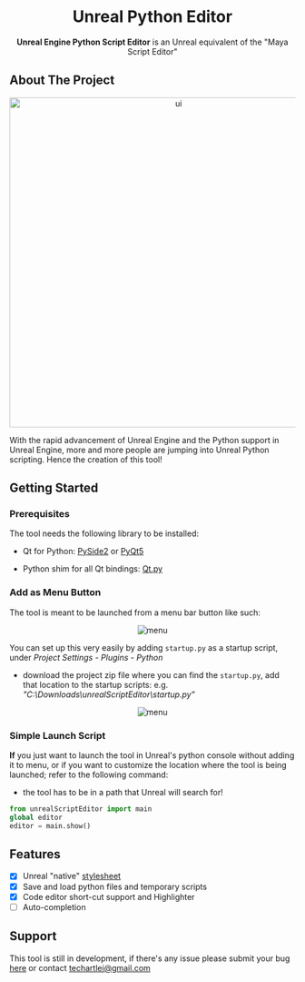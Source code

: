 <div align="center">
<h1 align="center">Unreal Python Editor</h1>

  <p align="center">
    <b>Unreal Engine Python Script Editor</b>
    is an Unreal equivalent of the "Maya Script Editor"
  </p>
</div>


## About The Project

<div align="center">
<img src="https://i.imgur.com/KscixlU.png" alt="ui" height="580px"/>
</div>

With the rapid advancement of Unreal Engine and the Python support in Unreal
Engine, more and more people are jumping into Unreal Python scripting. 
Hence the creation of this tool!

## Getting Started

### Prerequisites

The tool needs the following library to be installed:

- Qt for Python: [PySide2](https://pypi.org/project/PySide2/) or [PyQt5](https://pypi.org/project/PyQt5/)

- Python shim for all Qt bindings: [Qt.py](https://pypi.org/project/Qt.py/)


### Add as Menu Button

The tool is meant to be launched from a menu bar button like such:

<div align="center">
<img src="https://i.imgur.com/IcQGGu5.png" alt="menu">
</div>

You can set up this very easily by adding `startup.py` as a startup script,
under _Project Settings - Plugins - Python_

- download the project zip file where you can find the `startup.py`, add
that location to the startup scripts: 
e.g. _"C:\Downloads\unrealScriptEditor\startup.py"_


<div align="center">
<img src="https://i.imgur.com/wJrkp5b.png" alt="menu">
</div>

### Simple Launch Script

**If** you just want to launch the tool in Unreal's python console without adding it to menu,
or if you want to customize the location where the tool is being launched;
refer to the following command:

- the tool has to be in a path that Unreal will search for!

```python
from unrealScriptEditor import main
global editor
editor = main.show()
```


## Features

- [x] Unreal "native" [stylesheet](https://github.com/leixingyu/unrealStylesheet)
- [x] Save and load python files and temporary scripts
- [x] Code editor short-cut support and Highlighter
- [ ] Auto-completion

## Support

This tool is still in development, if there's any issue please submit your bug
[here](https://github.com/leixingyu/unrealScriptEditor/issues)
or contact [techartlei@gmail.com]()
